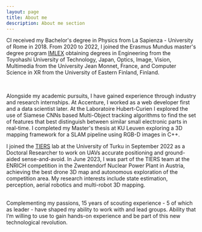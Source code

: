 ```yaml
---
layout: page
title: About me
description: About me section
---
```


CI received my Bachelor's degree in Physics from La Sapienza - University of Rome in 2018. From 2020 to 2022, I joined the Erasmus Mundus master's degree program [IMLEX](https://imlex.org/) obtaining degrees in Engineering from the Toyohashi University of Technology, Japan, Optics, Image, Vision, Multimedia from the University Jean Monnet, France, and Computer Science in XR from the University of Eastern Finland, Finland.

<br/>

Alongside my academic pursuits, I have gained experience through industry and research internships. At Accenture, I worked as a web developer first and a data scientist later. At the Laboratoire Hubert-Curien I explored the use of Siamese CNNs based Multi-Object tracking algorithms to find the set of features that best distinguish between similar small electronic parts in real-time. I completed my Master's thesis at KU Leuven exploring a 3D mapping framework for a SLAM pipeline using RGB-D images in C++.

I joined the [TIERS](http://tiers.utu.fi/) lab at the University of Turku in September 2022 as a Doctoral Researcher to work on UAVs accurate positioning and ground-aided sense-and-avoid. In June 2023, I was part of the TIERS team at the ENRICH competition in the Zwentendorf Nuclear Power Plant in Austria, achieving the best drone 3D map and autonomous exploration of the competition area. My research interests include state estimation, perception, aerial robotics and multi-robot 3D mapping.

<br/>
Complementing my passions, 15 years of scouting experience - 5 of which as leader - have shaped my ability to work with and lead groups. Ability that I’m willing to use to gain hands-on experience and be part of this new technological revolution.
